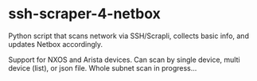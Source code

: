 # ssh-scraper-4-netbox
Python script that scans network via SSH/Scrapli, collects basic info, and updates Netbox accordingly.

Support for NXOS and Arista devices. Can scan by single device, multi device (list), or json file.
Whole subnet scan in progress...
